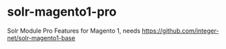 # solr-magento1-pro
Solr Module Pro Features for Magento 1, needs https://github.com/integer-net/solr-magento1-base
